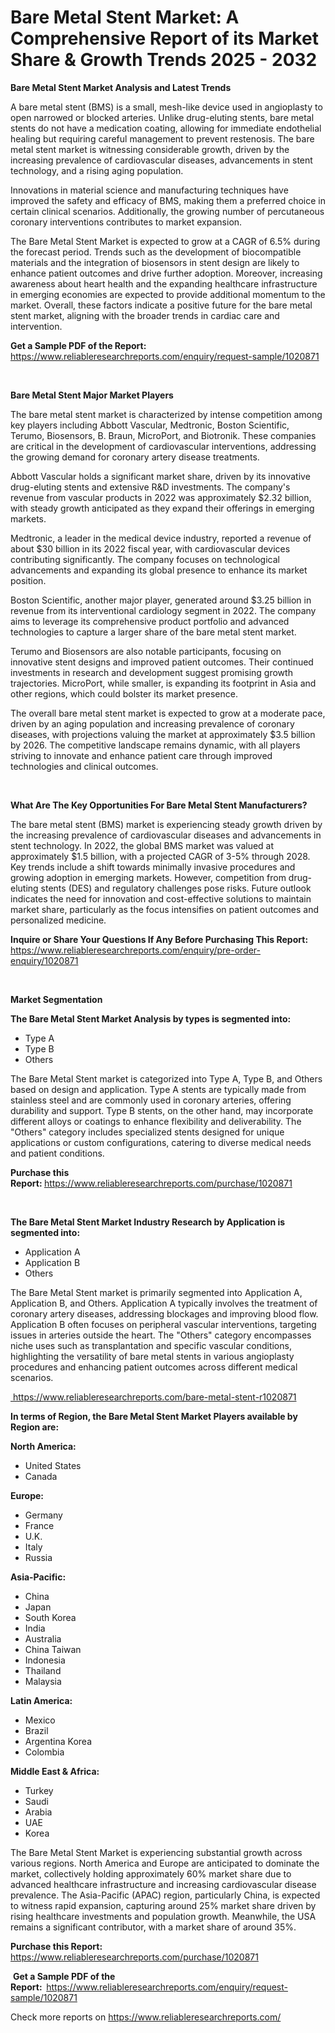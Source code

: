 <p><h1>Bare Metal Stent Market: A Comprehensive Report of its Market Share & Growth Trends 2025 - 2032</h1></p><p><strong>Bare Metal Stent Market Analysis and Latest Trends</strong></p>
<p><p>A bare metal stent (BMS) is a small, mesh-like device used in angioplasty to open narrowed or blocked arteries. Unlike drug-eluting stents, bare metal stents do not have a medication coating, allowing for immediate endothelial healing but requiring careful management to prevent restenosis. The bare metal stent market is witnessing considerable growth, driven by the increasing prevalence of cardiovascular diseases, advancements in stent technology, and a rising aging population. </p><p>Innovations in material science and manufacturing techniques have improved the safety and efficacy of BMS, making them a preferred choice in certain clinical scenarios. Additionally, the growing number of percutaneous coronary interventions contributes to market expansion. </p><p>The Bare Metal Stent Market is expected to grow at a CAGR of 6.5% during the forecast period. Trends such as the development of biocompatible materials and the integration of biosensors in stent design are likely to enhance patient outcomes and drive further adoption. Moreover, increasing awareness about heart health and the expanding healthcare infrastructure in emerging economies are expected to provide additional momentum to the market. Overall, these factors indicate a positive future for the bare metal stent market, aligning with the broader trends in cardiac care and intervention.</p></p>
<p><strong>Get a Sample PDF of the Report:&nbsp;</strong> <a href="https://www.reliableresearchreports.com/enquiry/request-sample/1020871?utm_campaign=3057&utm_medium=2&utm_source=Github&utm_content=ia&utm_term=21032025&utm_id=bare-metal-stent">https://www.reliableresearchreports.com/enquiry/request-sample/1020871</a></p>
<p>&nbsp;</p>
<p><strong>Bare Metal Stent Major Market Players</strong></p>
<p><p>The bare metal stent market is characterized by intense competition among key players including Abbott Vascular, Medtronic, Boston Scientific, Terumo, Biosensors, B. Braun, MicroPort, and Biotronik. These companies are critical in the development of cardiovascular interventions, addressing the growing demand for coronary artery disease treatments.</p><p>Abbott Vascular holds a significant market share, driven by its innovative drug-eluting stents and extensive R&D investments. The company's revenue from vascular products in 2022 was approximately $2.32 billion, with steady growth anticipated as they expand their offerings in emerging markets.</p><p>Medtronic, a leader in the medical device industry, reported a revenue of about $30 billion in its 2022 fiscal year, with cardiovascular devices contributing significantly. The company focuses on technological advancements and expanding its global presence to enhance its market position.</p><p>Boston Scientific, another major player, generated around $3.25 billion in revenue from its interventional cardiology segment in 2022. The company aims to leverage its comprehensive product portfolio and advanced technologies to capture a larger share of the bare metal stent market.</p><p>Terumo and Biosensors are also notable participants, focusing on innovative stent designs and improved patient outcomes. Their continued investments in research and development suggest promising growth trajectories. MicroPort, while smaller, is expanding its footprint in Asia and other regions, which could bolster its market presence.</p><p>The overall bare metal stent market is expected to grow at a moderate pace, driven by an aging population and increasing prevalence of coronary diseases, with projections valuing the market at approximately $3.5 billion by 2026. The competitive landscape remains dynamic, with all players striving to innovate and enhance patient care through improved technologies and clinical outcomes.</p></p>
<p>&nbsp;</p>
<p><strong>What Are The Key Opportunities For Bare Metal Stent Manufacturers?</strong></p>
<p><p>The bare metal stent (BMS) market is experiencing steady growth driven by the increasing prevalence of cardiovascular diseases and advancements in stent technology. In 2022, the global BMS market was valued at approximately $1.5 billion, with a projected CAGR of 3-5% through 2028. Key trends include a shift towards minimally invasive procedures and growing adoption in emerging markets. However, competition from drug-eluting stents (DES) and regulatory challenges pose risks. Future outlook indicates the need for innovation and cost-effective solutions to maintain market share, particularly as the focus intensifies on patient outcomes and personalized medicine.</p></p>
<p><strong>Inquire or Share Your Questions If Any Before Purchasing This Report:</strong> <a href="https://www.reliableresearchreports.com/enquiry/pre-order-enquiry/1020871?utm_campaign=3057&utm_medium=2&utm_source=Github&utm_content=ia&utm_term=21032025&utm_id=bare-metal-stent">https://www.reliableresearchreports.com/enquiry/pre-order-enquiry/1020871</a></p>
<p>&nbsp;</p>
<p><strong>Market Segmentation</strong></p>
<p><strong>The Bare Metal Stent Market Analysis by types is segmented into:</strong></p>
<p><ul><li>Type A</li><li>Type B</li><li>Others</li></ul></p>
<p><p>The Bare Metal Stent market is categorized into Type A, Type B, and Others based on design and application. Type A stents are typically made from stainless steel and are commonly used in coronary arteries, offering durability and support. Type B stents, on the other hand, may incorporate different alloys or coatings to enhance flexibility and deliverability. The "Others" category includes specialized stents designed for unique applications or custom configurations, catering to diverse medical needs and patient conditions.</p></p>
<p><strong>Purchase this Report:&nbsp;</strong><a href="https://www.reliableresearchreports.com/purchase/1020871?utm_campaign=3057&utm_medium=2&utm_source=Github&utm_content=ia&utm_term=21032025&utm_id=bare-metal-stent">https://www.reliableresearchreports.com/purchase/1020871</a></p>
<p>&nbsp;</p>
<p><strong>The Bare Metal Stent Market Industry Research by Application is segmented into:</strong></p>
<p><ul><li>Application A</li><li>Application B</li><li>Others</li></ul></p>
<p><p>The Bare Metal Stent market is primarily segmented into Application A, Application B, and Others. Application A typically involves the treatment of coronary artery diseases, addressing blockages and improving blood flow. Application B often focuses on peripheral vascular interventions, targeting issues in arteries outside the heart. The "Others" category encompasses niche uses such as transplantation and specific vascular conditions, highlighting the versatility of bare metal stents in various angioplasty procedures and enhancing patient outcomes across different medical scenarios.</p></p>
<p><a href="https://www.reliableresearchreports.com/bare-metal-stent-r1020871?utm_campaign=3057&utm_medium=2&utm_source=Github&utm_content=ia&utm_term=21032025&utm_id=bare-metal-stent">&nbsp;https://www.reliableresearchreports.com/bare-metal-stent-r1020871</a></p>
<p><strong>In terms of Region, the Bare Metal Stent Market Players available by Region are:</strong></p>
<p>
    <p> <strong> North America: </strong>
        <ul>
            <li>United States</li>
            <li>Canada</li>
        </ul>
        </p> 
    <p> <strong> Europe: </strong>
        <ul>
            <li>Germany</li>
            <li>France</li>
            <li>U.K.</li>
            <li>Italy</li>
            <li>Russia</li>
        </ul>
        </p> 
    <p> <strong> Asia-Pacific: </strong>
        <ul>
            <li>China</li>
            <li>Japan</li>
            <li>South Korea</li>
            <li>India</li>
            <li>Australia</li>
            <li>China Taiwan</li>
            <li>Indonesia</li>
            <li>Thailand</li>
            <li>Malaysia</li>
        </ul>
        </p> 
    <p> <strong> Latin America: </strong>
        <ul>
            <li>Mexico</li>
            <li>Brazil</li>
            <li>Argentina Korea</li>
            <li>Colombia</li>
        </ul>
        </p> 
    <p> <strong> Middle East & Africa: </strong>
        <ul>
            <li>Turkey</li>
            <li>Saudi</li>
            <li>Arabia</li>
            <li>UAE</li>
            <li>Korea</li>
        </ul>
    </p>
    </p>
<p><p>The Bare Metal Stent Market is experiencing substantial growth across various regions. North America and Europe are anticipated to dominate the market, collectively holding approximately 60% market share due to advanced healthcare infrastructure and increasing cardiovascular disease prevalence. The Asia-Pacific (APAC) region, particularly China, is expected to witness rapid expansion, capturing around 25% market share driven by rising healthcare investments and population growth. Meanwhile, the USA remains a significant contributor, with a market share of around 35%.</p></p>
<p><strong>Purchase this Report: </strong><a href="https://www.reliableresearchreports.com/purchase/1020871?utm_campaign=3057&utm_medium=2&utm_source=Github&utm_content=ia&utm_term=21032025&utm_id=bare-metal-stent">https://www.reliableresearchreports.com/purchase/1020871</a></p>
<p>&nbsp;<strong>Get a Sample PDF of the Report:&nbsp;&nbsp;</strong><a href="https://www.reliableresearchreports.com/enquiry/request-sample/1020871?utm_campaign=3057&utm_medium=2&utm_source=Github&utm_content=ia&utm_term=21032025&utm_id=bare-metal-stent">https://www.reliableresearchreports.com/enquiry/request-sample/1020871</a></p>
<p><strong></strong></p>
<p>Check more reports on <a href="https://www.reliableresearchreports.com/?utm_campaign=3057&utm_medium=2&utm_source=Github&utm_content=ia&utm_term=21032025&utm_id=bare-metal-stent">https://www.reliableresearchreports.com/</a></p>